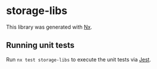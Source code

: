 # storage-libs

This library was generated with [Nx](https://nx.dev).

## Running unit tests

Run `nx test storage-libs` to execute the unit tests via [Jest](https://jestjs.io).

